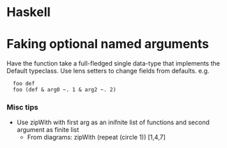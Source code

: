 # Haskell

# Faking optional named arguments

  Have the function take a full-fledged single data-type that implements the Default typeclass.
  Use lens setters to change fields from defaults.
  e.g.
```
  foo def
  foo (def & arg0 ~. 1 & arg2 ~. 2)
```

### Misc tips

  - Use zipWith with first arg as an inifnite list of functions and second argument as finite list
    - From diagrams: zipWith (repeat (circle 1)) [1,4,7]
